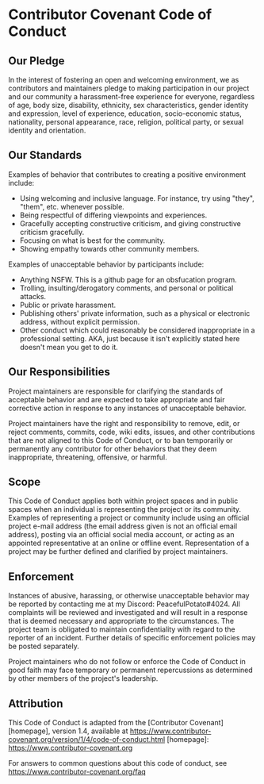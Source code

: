 # Contributor Covenant Code of Conduct

## Our Pledge

In the interest of fostering an open and welcoming environment, we as contributors and maintainers pledge to making participation in our project and our community a 
harassment-free experience for everyone, regardless of age, body size, disability, ethnicity, sex characteristics, gender identity and expression, level of experience, 
education, socio-economic status, nationality, personal appearance, race, religion, political party, or sexual identity and orientation.

## Our Standards

Examples of behavior that contributes to creating a positive environment include:

* Using welcoming and inclusive language. For instance, try using "they", "them", etc. whenever possible.
* Being respectful of differing viewpoints and experiences.
* Gracefully accepting constructive criticism, and giving constructive criticism gracefully.
* Focusing on what is best for the community.
* Showing empathy towards other community members.

Examples of unacceptable behavior by participants include:

* Anything NSFW. This is a github page for an obsfucation program.
* Trolling, insulting/derogatory comments, and personal or political attacks.
* Public or private harassment.
* Publishing others' private information, such as a physical or electronic address, without explicit permission.
* Other conduct which could reasonably be considered inappropriate in a professional setting. AKA, just because it isn't explicitly stated here doesn't mean you get to do it.

## Our Responsibilities

Project maintainers are responsible for clarifying the standards of acceptable behavior and are expected to take appropriate and fair corrective action in response to any
instances of unacceptable behavior.

Project maintainers have the right and responsibility to remove, edit, or reject comments, commits, code, wiki edits, issues, and other contributions that are not aligned
to this Code of Conduct, or to ban temporarily or permanently any contributor for other behaviors that they deem inappropriate, threatening, offensive, or harmful.

## Scope

This Code of Conduct applies both within project spaces and in public spaces when an individual is representing the project or its community. Examples of representing a 
project or community include using an official project e-mail address (the email address given is not an official email address), posting via an official social media account, 
or acting as an appointed representative at an online or offline event. Representation of a project may be further defined and clarified by project maintainers.

## Enforcement

Instances of abusive, harassing, or otherwise unacceptable behavior may be reported by contacting me at my Discord: PeacefulPotato#4024. All complaints will be  reviewed and 
investigated and will result in a response that is deemed necessary and appropriate to the circumstances. The project team is obligated to maintain  confidentiality 
with regard to the reporter of an incident. Further details of specific enforcement policies may be posted separately.

Project maintainers who do not follow or enforce the Code of Conduct in good
faith may face temporary or permanent repercussions as determined by other
members of the project's leadership.

## Attribution

This Code of Conduct is adapted from the [Contributor Covenant][homepage], version 1.4, available at https://www.contributor-covenant.org/version/1/4/code-of-conduct.html
[homepage]: https://www.contributor-covenant.org

For answers to common questions about this code of conduct, see https://www.contributor-covenant.org/faq
